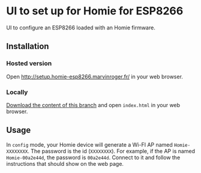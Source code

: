 UI to set up for Homie for ESP8266
==================================

UI to configure an ESP8266 loaded with an Homie firmware.

## Installation

### Hosted version

Open http://setup.homie-esp8266.marvinroger.fr/ in your web browser.

### Locally

[Download the content of this branch](https://github.com/marvinroger/homie-esp8266-setup/archive/gh-pages.zip) and open `index.html` in your web browser.

## Usage

In `config` mode, your Homie device will generate a Wi-FI AP named `Homie-XXXXXXXX`. The password is the id (`XXXXXXXX`). For example, if the AP is named `Homie-00a2e44d`, the password is `00a2e44d`. Connect to it and follow the instructions that should show on the web page.
